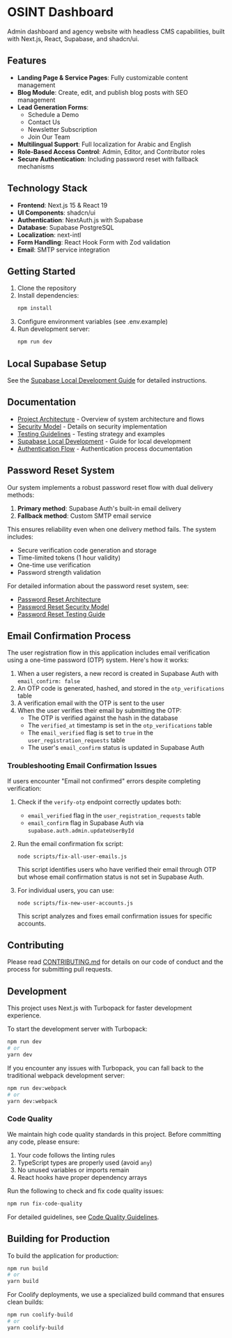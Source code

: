 # OSINT Dashboard

Admin dashboard and agency website with headless CMS capabilities, built with Next.js, React, Supabase, and shadcn/ui.

## Features

- **Landing Page & Service Pages**: Fully customizable content management
- **Blog Module**: Create, edit, and publish blog posts with SEO management
- **Lead Generation Forms**:
  - Schedule a Demo
  - Contact Us
  - Newsletter Subscription
  - Join Our Team
- **Multilingual Support**: Full localization for Arabic and English
- **Role-Based Access Control**: Admin, Editor, and Contributor roles
- **Secure Authentication**: Including password reset with fallback mechanisms

## Technology Stack

- **Frontend**: Next.js 15 & React 19
- **UI Components**: shadcn/ui
- **Authentication**: NextAuth.js with Supabase
- **Database**: Supabase PostgreSQL
- **Localization**: next-intl
- **Form Handling**: React Hook Form with Zod validation
- **Email**: SMTP service integration

## Getting Started

1. Clone the repository
2. Install dependencies:
   ```bash
   npm install
   ```
3. Configure environment variables (see .env.example)
4. Run development server:
   ```bash
   npm run dev
   ```

## Local Supabase Setup

See the [Supabase Local Development Guide](docs/supabase-local-development.md) for detailed instructions.

## Documentation

- [Project Architecture](docs/project-architecture.md) - Overview of system architecture and flows
- [Security Model](docs/security-model.md) - Details on security implementation
- [Testing Guidelines](docs/testing-guidelines.md) - Testing strategy and examples
- [Supabase Local Development](docs/supabase-local-development.md) - Guide for local development
- [Authentication Flow](docs/authentication-flow.md) - Authentication process documentation

## Password Reset System

Our system implements a robust password reset flow with dual delivery methods:

1. **Primary method**: Supabase Auth's built-in email delivery
2. **Fallback method**: Custom SMTP email service

This ensures reliability even when one delivery method fails. The system includes:

- Secure verification code generation and storage
- Time-limited tokens (1 hour validity)
- One-time use verification
- Password strength validation

For detailed information about the password reset system, see:

- [Password Reset Architecture](docs/project-architecture.md)
- [Password Reset Security Model](docs/security-model.md)
- [Password Reset Testing Guide](docs/testing-guidelines.md)

## Email Confirmation Process

The user registration flow in this application includes email verification using a one-time password (OTP) system. Here's how it works:

1. When a user registers, a new record is created in Supabase Auth with `email_confirm: false`
2. An OTP code is generated, hashed, and stored in the `otp_verifications` table
3. A verification email with the OTP is sent to the user
4. When the user verifies their email by submitting the OTP:
   - The OTP is verified against the hash in the database
   - The `verified_at` timestamp is set in the `otp_verifications` table
   - The `email_verified` flag is set to `true` in the `user_registration_requests` table
   - The user's `email_confirm` status is updated in Supabase Auth

### Troubleshooting Email Confirmation Issues

If users encounter "Email not confirmed" errors despite completing verification:

1. Check if the `verify-otp` endpoint correctly updates both:

   - `email_verified` flag in the `user_registration_requests` table
   - `email_confirm` flag in Supabase Auth via `supabase.auth.admin.updateUserById`

2. Run the email confirmation fix script:

   ```
   node scripts/fix-all-user-emails.js
   ```

   This script identifies users who have verified their email through OTP but whose email confirmation status is not set in Supabase Auth.

3. For individual users, you can use:
   ```
   node scripts/fix-new-user-accounts.js
   ```
   This script analyzes and fixes email confirmation issues for specific accounts.

## Contributing

Please read [CONTRIBUTING.md](CONTRIBUTING.md) for details on our code of conduct and the process for submitting pull requests.

## Development

This project uses Next.js with Turbopack for faster development experience.

To start the development server with Turbopack:

```bash
npm run dev
# or
yarn dev
```

If you encounter any issues with Turbopack, you can fall back to the traditional webpack development server:

```bash
npm run dev:webpack
# or
yarn dev:webpack
```

### Code Quality

We maintain high code quality standards in this project. Before committing any code, please ensure:

1. Your code follows the linting rules
2. TypeScript types are properly used (avoid `any`)
3. No unused variables or imports remain
4. React hooks have proper dependency arrays

Run the following to check and fix code quality issues:

```bash
npm run fix-code-quality
```

For detailed guidelines, see [Code Quality Guidelines](docs/code-quality.md).

## Building for Production

To build the application for production:

```bash
npm run build
# or
yarn build
```

For Coolify deployments, we use a specialized build command that ensures clean builds:

```bash
npm run coolify-build
# or
yarn coolify-build
```
